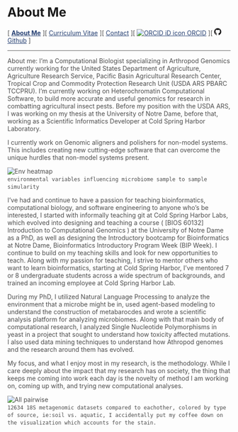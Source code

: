 # About Me

[ **[About Me](/index.md)** ][ [Curriculum Vitae](/cv.md) ][ [Contact](/contact.md) ][ [![ORCID iD icon](https://orcid.org/sites/default/files/images/orcid_16x16.png) ORCID](https://orcid.org/0000-0003-3192-6538) ][ [<img src="/assets/GitHub-Mark-32px.png" height="16" width="16"> Github](https://github.com/molikd) ]

---
<!-- 
Hello. Nice to meet you. I suppose that’s kind of a misnomer, I’m not actually meeting you. In fact, I wrote this before you read this, probably far before you read this, and now you’re reading this. Not to say that I wouldn’t like to you meet you, I very well may like to meet you, could be interesting, I bet you are a very interesting person with very interesting things to say, and if we were to meet, we would probably get along famously, however, written message, not current, so no, not actually meeting me (not that I wouldn’t mind meeting you). 

Anyways, congrats! You found the secret message. Good on you. Send me an email with the subject “I found the crab racoons” yes, I know its crab rangoons not crab racoons, and I’ll send you an email back.
-->

About me: I’m a Computational Biologist specializing in Arthropod Genomics currently working for the United States Department of Agriculture, Agriculture Research Service, Pacific Basin Agricultural Research Center, Tropical Crop and Commodity Protection Research Unit (USDA ARS PBARC TCCPRU). I’m currently working on Heterochromatin Computational Software, to build more accurate and useful genomics for research in combatting agricultural insect pests. Before my position with the USDA ARS, I was working on my thesis at the University of Notre Dame, before that, working as a Scientific Informatics Developer at Cold Spring Harbor Laboratory. 

I currently work on Genomic aligners and polishers for non-model systems. This includes creating new cutting-edge software that can overcome the unique hurdles that non-model systems present. 

![Env heatmap](assets/heatmap-1.png)<br>
`environmental variables influencing microbiome sample to sample simularity`

I’ve had and continue to have a passion for teaching bioinformatics, computational biology, and software engineering to anyone who’s be interested, I started with informally teaching git at Cold Spring Harbor Labs, which evolved into designing and teaching a course ( [BIOS 60132] Introduction to Computational Genomics ) at the University of Notre Dame as a PhD, as well as designing the Introductory bootcamp for Bioinformatics at Notre Dame, Bioinformatics Introductory Program Week (BIP Week). I continue to build on my teaching skills and look for new opportunities to teach. Along with my passion for teaching, I strive to mentor others who want to learn bioinformatics, starting at Cold Spring Harbor, I’ve mentored 7 or 8 undergraduate students across a wide spectrum of backgrounds, and trained an incoming employee at Cold Spring Harbor Lab. 

During my PhD, I utilized Natural Language Processing to analyze the environment that a microbe might be in, used agent-based modeling to understand the construction of metabarocdes and wrote a scientific analysis platform for analyzing microbiomes. Along with that main body of computational research, I analyzed Single Nucleotide Polymorphisms in yeast in a project that sought to understand how toxicity affected mutations. I also used data mining techniques to understand how Athropod genomes and the research around them has evolved. 

My focus, and what I enjoy most in my research, is the methodology. While I care deeply about the impact that my research has on society, the thing that keeps me coming into work each day is the novelty of method I am working on, coming up with, and trying new computational analyses. 

![All pairwise](assets/dendogram-1.png)<br>
`12634 18S metagenomic datasets compared to eachother, colored by type of source, ie:soil vs. aquatic, I accidentally put my coffee down on the visualization which accounts for the stain.`

<meta name="keywords" content="David Molik, Molik, Metagenetic, Metabarcoding"/>
<meta name="description" content="David Molik's research interests: Expploring Metagenetic and Metabarcoding analysis"/>
<meta name="subject" content="david.molik.co : A Personal Webpage">
<!-- <style>body {background-color: #cee4ae; color: #4d4d4d;} -->
<style>
img { border-width: 1px; border-color: #A9A9A9;}
a:link { color: 	#264073; }
a:visited { color: #264073; }
a:hover { color: #264073; }
a:active { color: #003399; }
hr {	background: #595959; }
blockquote { border-left: 1px solid #595959; }
code { color: #4d4d4d; }
p { color: #4d4d4d; } 
p.view { display: none; }
</style>


